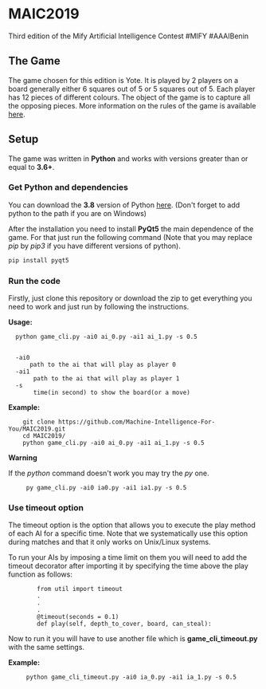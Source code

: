 # MAIC2019
Third edition of the Mify Artificial Intelligence Contest #MIFY #AAAIBenin



## The Game

The game chosen for this edition is Yote. It is played by 2 players on a board generally either 6 squares out of 5 or 5
squares out of 5. Each player has 12 pieces of different colours. The object of the game is to capture all the opposing 
pieces. More information on the rules of the game is available [here](http://www.lecomptoirdesjeux.com/yote.htm).

## Setup

The game was written in **Python** and works with versions greater than or equal to **3.6+**.

### Get Python and dependencies


You can download the **3.8** version of Python [here](https://www.python.org/downloads/).
(Don't forget to add python to the path if you are on Windows)

After the installation you need to install **PyQt5** the main dependence of the game.
For that just run the following command (Note that you may replace *pip* by *pip3* if you have different versions of python).


```bash
pip install pyqt5
```

### Run the code

Firstly, just clone this repository or download the zip to get everything you need to work and just run by following the instructions.


**Usage:**

      python game_cli.py -ai0 ai_0.py -ai1 ai_1.py -s 0.5
      
      
      -ai0 
          path to the ai that will play as player 0
      -ai1 
           path to the ai that will play as player 1
      -s 
           time(in second) to show the board(or a move)


**Example:**
        
        git clone https://github.com/Machine-Intelligence-For-You/MAIC2019.git
        cd MAIC2019/
        python game_cli.py -ai0 ai_0.py -ai1 ai_1.py -s 0.5
        


**Warning**

If the *python* command doesn't work you may try the *py* one.
        
         py game_cli.py -ai0 ia0.py -ai1 ia1.py -s 0.5
        
		   
### Use timeout option 
The timeout option is the option that allows you to execute the play method of each AI for a specific time. Note that we
systematically use this option during matches and that it only works on Unix/Linux systems.

To run your AIs by imposing a time limit on them you will need to add the timeout decorator after importing it by specifying the time above the play function as follows:
            
            from util import timeout
            .
            .
            .
            @timeout(seconds = 0.1)
            def play(self, depth_to_cover, board, can_steal):


Now to run it you will have to use another file which is **game_cli_timeout.py** with the same settings.

**Example:**
        
         python game_cli_timeout.py -ai0 ia_0.py -ai1 ia_1.py -s 0.5
        
